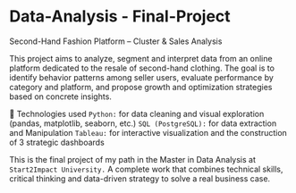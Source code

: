 # Data-Analysis - Final-Project
Second-Hand Fashion Platform – Cluster & Sales Analysis

This project aims to analyze, segment and interpret data from an online platform dedicated to the resale of second-hand clothing. 
The goal is to identify behavior patterns among seller users, evaluate performance by category and platform, and propose growth and optimization strategies based on concrete insights.

🔧 Technologies used
`Python:` for data cleaning and visual exploration (pandas, matplotlib, seaborn, etc.)
`SQL (PostgreSQL):` for data extraction and Manipulation
`Tableau:` for interactive visualization and the construction of 3 strategic dashboards


This is the final project of my path in the Master in Data Analysis at `Start2Impact University.`
A complete work that combines technical skills, critical thinking and data-driven strategy to solve a real business case.
